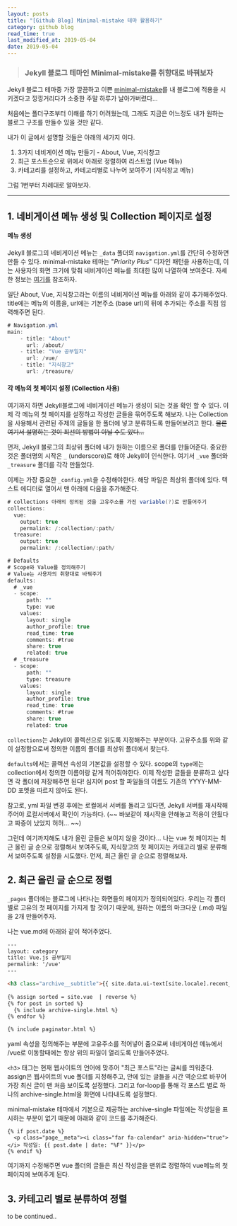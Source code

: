 ```yaml
---
layout: posts
title: "[Github Blog] Minimal-mistake 테마 활용하기" 
category: github blog
read_time: true
last_modified_at: 2019-05-04
date: 2019-05-04
---
```


> ### Jekyll 블로그 테마인 Minimal-mistake를 취향대로 바꿔보자

Jekyll 블로그 테마중 가장 깔끔하고 이쁜 [minimal-mistake](https://mmistakes.github.io/minimal-mistakes/)를 내 블로그에 적용을 시키겠다고 낑낑거리다가 소중한 주말 하루가 날아가버렸다... 

처음에는 폴더구조부터 이해를 하기 어려웠는데, 그래도 지금은 어느정도 내가 원하는 블로그 구조를 만들수 있을 것만 같다.

내가 이 글에서 설명할 것들은 아래의 세가지 이다.
1. 3가지 네비게이션 메뉴 만들기 - About, Vue, 지식창고
2. 최근 포스트순으로 위에서 아래로 정렬하여 리스트업 (Vue 메뉴)
3. 카테고리를 설정하고, 카테고리별로 나누어 보여주기 (지식창고 메뉴)

그럼 1번부터 차례대로 알아보자.

----
## 1. 네비게이션 메뉴 생성 및 Collection 페이지로 설정

#### 메뉴 생성

Jekyll 블로그의 네비게이션 메뉴는 `_data` 폴더의 `navigation.yml`를 간단히 수정하면 만들 수 있다. minimal-mistake 테마는 "*Priority Plus*" 디자인 패턴을 사용하는데, 이는 사용자의 화면 크기에 맞춰 네비게이션 메뉴를 최대한 많이 나열하여 보여준다. 자세한 정보는 [여기를](https://mmistakes.github.io/minimal-mistakes/docs/navigation/) 참조하자. 

일단 About, Vue, 지식창고라는 이름의 네비게이션 메뉴를 아래와 같이 추가해주었다. 
title에는 메뉴의 이름을, url에는 기본주소 (base url)의 뒤에 추가되는 주소를 직접 입력해주면 된다.

~~~cs
# Navigation.yml
main:
    - title: "About"
      url: /about/
    - title: "Vue 공부일지"
      url: /vue/
    - title: "지식창고"
      url: /treasure/
~~~

#### 각 메뉴의 첫 페이지 설정 (Collection 사용)

여기까지 하면 Jekyll블로그에 네비게이션 메뉴가 생성이 되는 것을 확인 할 수 있다.
이제 각 메뉴의 첫 페이지를 설정하고 작성한 글들을 묶어주도록 해보자. 
나는 Collection을 사용해서 관련된 주제의 글들을 한 폴더에 넣고 분류하도록 만들어보려고 한다. 
~~물론 여기서 설명하는 것이 최선의 방법이 아닐 수도 있다...~~

먼저, Jekyll 블로그의 최상위 폴더에 내가 원하는 이름으로 폴더를 만들어준다. 중요한 것은 폴더명의 시작은 `_` (underscore)로 해야 Jekyll이 인식한다. 
여기서 `_vue` 폴더와 `_treasure` 폴더를 각각 만들었다.

이제는 가장 중요한 `_config.yml`을 수정해야한다. 해당 파일은 최상위 폴더에 있다. 텍스트 에디터로 열어서 맨 아래에 다음을 추가해준다. 

~~~cs
# collections 아래의 정의된 것을 고유주소를 가진 variable(?)로 만들어주기
collections:
  vue:
    output: true
    permalink: /:collection/:path/
  treasure:
    output: true
    permalink: /:collection/:path/

# Defaults
# Scope와 Value를 정의해주기
# Value는 사용자의 취향대로 바꿔주기
defaults:
  # _vue
  - scope:
      path: ""
      type: vue
    values:
      layout: single
      author_profile: true
      read_time: true
      comments: #true
      share: true
      related: true
  # _treasure
  - scope:
      path: ""
      type: treasure
    values:
      layout: single
      author_profile: true
      read_time: true
      comments: #true
      share: true
      related: true
~~~

`collections`는 Jekyll이 콜렉션으로 읽도록 지정해주는 부분이다. 고유주소를 위와 같이 설정함으로써 정의한 이름의 폴더를 최상위 폴더에서 찾는다. 

`defaults`에서는 콜렉션 속성의 기본값을 설정할 수 있다. scope의 `type`에는 collection에서 정의한 이름이랑 같게 적어줘야한다. 이제 작성한 글들을 분류하고 싶다면 각 폴더에 저장해주면 된다! 심지어 post 할 파일들의 이름도 기존의 YYYY-MM-DD 포멧을 따르지 않아도 된다.

참고로, yml 파일 변경 후에는 로컬에서 서버를 돌리고 있다면, Jekyll 서버를 재시작해주어야 로컬서버에서 확인이 가능하다. (~~ 바보같이 재시작을 안해놓고 적용이 안됬다고 짜증이 났었지 허허... ~~)

그런데 여기까지해도 내가 올린 글들은 보이지 않을 것이다...
나는 vue 첫 페이지는 최근 올린 글 순으로 정렬해서 보여주도록, 
지식창고의 첫 페이지는 카테고리 별로 분류해서 보여주도록 설정을 시도했다. 
먼저, 최근 올린 글 순으로 정렬해보자. 

## 2. 최근 올린 글 순으로 정렬

`_pages` 폴더에는 블로그에 나타나는 화면들의 페이지가 정의되어있다. 우리는 각 폴더별로 고유의 첫 페이지를 가지게 할 것이기 때문에, 원하는 이름의 마크다운 (.md) 파일을 2개 만들어주자. 

나는 vue.md에 아래와 같이 적어주었다.

```html
---
layout: category
title: Vue.js 공부일지
permalink: '/vue'
---

<h3 class="archive__subtitle">{{ site.data.ui-text[site.locale].recent_posts | default: "Recent Posts" }}</h3>
  
{% assign sorted = site.vue  | reverse %} 
{% for post in sorted %}
  {% include archive-single.html %}
{% endfor %}

{% include paginator.html %}
```

yaml 속성을 정의해주는 부분에 고유주소를 적어넣어 줌으로써 네비게이션 메뉴에서 /vue로 이동할때에는 항상 위의 파일이 열리도록 만들어주었다. 

`<h3>` 태그는 현재 웹사이트의 언어에 맞추어 "최근 포스트"라는 글씨를 띄워준다. 
assign은 웹사이트의 vue 폴더를 지정해주고, 안에 있는 글들을 시간 역순으로 바꾸어 가장 최신 글이 맨 처음 보이도록 설정했다. 
그리고 for-loop를 통해 각 포스트 별로 하나의 archive-single.html을 화면에 나타내도록 설정했다. 

minimal-mistake 테마에서 기본으로 제공하는 archive-single 파일에는 작성일을 표시하는 부분이 없기 때문에 아래와 같이 코드를 추가해준다. 

    {% if post.date %}
      <p class="page__meta"><i class="far fa-calendar" aria-hidden="true"></i> 작성일: {{ post.date | date: "%F" }}</p>
    {% endif %}


여기까지 수정해주면 vue 폴더의 글들은 최신 작성글을 맨위로 정렬하여 vue메뉴의 첫 페이지에 보여주게 된다. 

## 3. 카테고리 별로 분류하여 정렬

to be continued..


